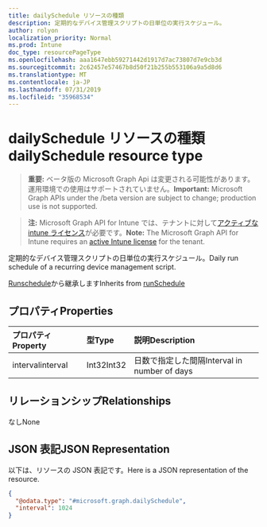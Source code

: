 ```yaml
---
title: dailySchedule リソースの種類
description: 定期的なデバイス管理スクリプトの日単位の実行スケジュール。
author: rolyon
localization_priority: Normal
ms.prod: Intune
doc_type: resourcePageType
ms.openlocfilehash: aaa1647ebb59271442d1917d7ac73807d7e9cb3d
ms.sourcegitcommit: 2c62457e57467b8d50f21b255b553106a9a5d8d6
ms.translationtype: MT
ms.contentlocale: ja-JP
ms.lasthandoff: 07/31/2019
ms.locfileid: "35968534"
---
```

# <a name="dailyschedule-resource-type"></a><span data-ttu-id="7cadd-103">dailySchedule リソースの種類</span><span class="sxs-lookup"><span data-stu-id="7cadd-103">dailySchedule resource type</span></span>

> <span data-ttu-id="7cadd-104">**重要:** ベータ版の Microsoft Graph Api は変更される可能性があります。運用環境での使用はサポートされていません。</span><span class="sxs-lookup"><span data-stu-id="7cadd-104">**Important:** Microsoft Graph APIs under the /beta version are subject to change; production use is not supported.</span></span>

> <span data-ttu-id="7cadd-105">**注:** Microsoft Graph API for Intune では、テナントに対して[アクティブな intune ライセンス](https://go.microsoft.com/fwlink/?linkid=839381)が必要です。</span><span class="sxs-lookup"><span data-stu-id="7cadd-105">**Note:** The Microsoft Graph API for Intune requires an [active Intune license](https://go.microsoft.com/fwlink/?linkid=839381) for the tenant.</span></span>

<span data-ttu-id="7cadd-106">定期的なデバイス管理スクリプトの日単位の実行スケジュール。</span><span class="sxs-lookup"><span data-stu-id="7cadd-106">Daily run schedule of a recurring device management script.</span></span>


<span data-ttu-id="7cadd-107">[Runschedule](../resources/intune-devices-runschedule.md)から継承します</span><span class="sxs-lookup"><span data-stu-id="7cadd-107">Inherits from [runSchedule](../resources/intune-devices-runschedule.md)</span></span>

## <a name="properties"></a><span data-ttu-id="7cadd-108">プロパティ</span><span class="sxs-lookup"><span data-stu-id="7cadd-108">Properties</span></span>
|<span data-ttu-id="7cadd-109">プロパティ</span><span class="sxs-lookup"><span data-stu-id="7cadd-109">Property</span></span>|<span data-ttu-id="7cadd-110">型</span><span class="sxs-lookup"><span data-stu-id="7cadd-110">Type</span></span>|<span data-ttu-id="7cadd-111">説明</span><span class="sxs-lookup"><span data-stu-id="7cadd-111">Description</span></span>|
|:---|:---|:---|
|<span data-ttu-id="7cadd-112">interval</span><span class="sxs-lookup"><span data-stu-id="7cadd-112">interval</span></span>|<span data-ttu-id="7cadd-113">Int32</span><span class="sxs-lookup"><span data-stu-id="7cadd-113">Int32</span></span>|<span data-ttu-id="7cadd-114">日数で指定した間隔</span><span class="sxs-lookup"><span data-stu-id="7cadd-114">Interval in number of days</span></span>|

## <a name="relationships"></a><span data-ttu-id="7cadd-115">リレーションシップ</span><span class="sxs-lookup"><span data-stu-id="7cadd-115">Relationships</span></span>
<span data-ttu-id="7cadd-116">なし</span><span class="sxs-lookup"><span data-stu-id="7cadd-116">None</span></span>

## <a name="json-representation"></a><span data-ttu-id="7cadd-117">JSON 表記</span><span class="sxs-lookup"><span data-stu-id="7cadd-117">JSON Representation</span></span>
<span data-ttu-id="7cadd-118">以下は、リソースの JSON 表記です。</span><span class="sxs-lookup"><span data-stu-id="7cadd-118">Here is a JSON representation of the resource.</span></span>
<!-- {
  "blockType": "resource",
  "@odata.type": "microsoft.graph.dailySchedule"
}
-->
``` json
{
  "@odata.type": "#microsoft.graph.dailySchedule",
  "interval": 1024
}
```





